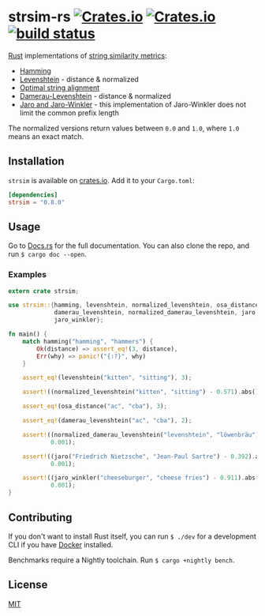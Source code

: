 # strsim-rs [![Crates.io](https://img.shields.io/crates/v/strsim.svg)](https://crates.io/crates/strsim) [![Crates.io](https://img.shields.io/crates/l/strsim.svg?maxAge=2592000)](https://github.com/dguo/strsim-rs/blob/master/LICENSE) [![build status](https://travis-ci.org/dguo/strsim-rs.svg?branch=master)](https://travis-ci.org/dguo/strsim-rs)

[Rust](https://www.rust-lang.org) implementations of [string similarity metrics]:
  - [Hamming]
  - [Levenshtein] - distance & normalized
  - [Optimal string alignment]
  - [Damerau-Levenshtein] - distance & normalized
  - [Jaro and Jaro-Winkler] - this implementation of Jaro-Winkler does not limit the common prefix length

The normalized versions return values between `0.0` and `1.0`, where `1.0` means
an exact match.

## Installation

`strsim` is available on [crates.io](https://crates.io/crates/strsim). Add it to
your `Cargo.toml`:
```toml
[dependencies]
strsim = "0.8.0"
```

## Usage

Go to [Docs.rs](https://docs.rs/strsim/) for the full documentation. You can
also clone the repo, and run `$ cargo doc --open`.

### Examples

```rust
extern crate strsim;

use strsim::{hamming, levenshtein, normalized_levenshtein, osa_distance,
             damerau_levenshtein, normalized_damerau_levenshtein, jaro,
             jaro_winkler};

fn main() {
    match hamming("hamming", "hammers") {
        Ok(distance) => assert_eq!(3, distance),
        Err(why) => panic!("{:?}", why)
    }

    assert_eq!(levenshtein("kitten", "sitting"), 3);

    assert!((normalized_levenshtein("kitten", "sitting") - 0.571).abs() < 0.001);

    assert_eq!(osa_distance("ac", "cba"), 3);

    assert_eq!(damerau_levenshtein("ac", "cba"), 2);

    assert!((normalized_damerau_levenshtein("levenshtein", "löwenbräu") - 0.272).abs() <
            0.001);

    assert!((jaro("Friedrich Nietzsche", "Jean-Paul Sartre") - 0.392).abs() <
            0.001);

    assert!((jaro_winkler("cheeseburger", "cheese fries") - 0.911).abs() <
            0.001);
}
```

## Contributing

If you don't want to install Rust itself, you can run `$ ./dev` for a
development CLI if you have [Docker] installed.

Benchmarks require a Nightly toolchain. Run `$ cargo +nightly bench`.

## License

[MIT](https://github.com/dguo/strsim-rs/blob/master/LICENSE)

[string similarity metrics]:http://en.wikipedia.org/wiki/String_metric
[Damerau-Levenshtein]:http://en.wikipedia.org/wiki/Damerau%E2%80%93Levenshtein_distance
[Jaro and Jaro-Winkler]:http://en.wikipedia.org/wiki/Jaro%E2%80%93Winkler_distance
[Levenshtein]:http://en.wikipedia.org/wiki/Levenshtein_distance
[Hamming]:http://en.wikipedia.org/wiki/Hamming_distance
[Optimal string alignment]:https://en.wikipedia.org/wiki/Damerau%E2%80%93Levenshtein_distance#Optimal_string_alignment_distance
[Docker]:https://docs.docker.com/engine/installation/
